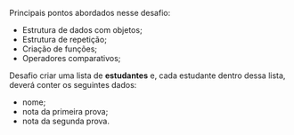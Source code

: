 Principais pontos abordados nesse desafio:

- Estrutura de dados com objetos;
- Estrutura de repetição;
- Criação de funções;
- Operadores comparativos;

Desafio criar uma lista de **estudantes** e, cada estudante dentro dessa lista, deverá conter os seguintes dados:

- nome;
- nota da primeira prova;
- nota da segunda prova.